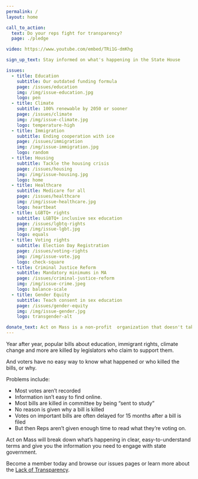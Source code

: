 ```yaml
---
permalink: /
layout: home

call_to_action:
  text: Do your reps fight for transparency?
  page: ./pledge

video: https://www.youtube.com/embed/TRi1G-dmKhg

sign_up_text: Stay informed on what's happening in the State House

issues:
  - title: Education
    subtitle: Our outdated funding formula
    page: /issues/education
    img: /img/issue-education.jpg
    logo: pen
  - title: Climate
    subtitle: 100% renewable by 2050 or sooner
    page: /issues/climate
    img: /img/issue-climate.jpg
    logo: temperature-high
  - title: Immigration
    subtitle: Ending cooperation with ice
    page: /issues/immigration
    img: /img/issue-immigration.jpg
    logo: random
  - title: Housing
    subtitle: Tackle the housing crisis
    page: /issues/housing
    img: /img/issue-housing.jpg
    logo: home
  - title: Healthcare
    subtitle: Medicare for all
    page: /issues/healthcare
    img: /img/issue-healthcare.jpg
    logo: heartbeat
  - title: LGBTQ+ rights
    subtitle: LGBTQ+ inclusive sex education
    page: /issues/lgbtq-rights
    img: /img/issue-lgbt.jpg
    logo: equals
  - title: Voting rights
    subtitle: Election Day Registration
    page: /issues/voting-rights
    img: /img/issue-vote.jpg
    logo: check-square
  - title: Criminal Justice Reform
    subtitle: Mandatory minimums in MA
    page: /issues/criminal-justice-reform
    img: /img/issue-crime.jpeg
    logo: balance-scale
  - title: Gender Equity
    subtitle: Teach consent in sex education
    page: /issues/gender-equity
    img: /img/issue-gender.jpg
    logo: transgender-alt

donate_text: Act on Mass is a non-profit  organization that doesn't take money from corporations.  Please support our mission.
---
```


Year after year, popular bills about education, immigrant rights, climate change and more are killed by legislators who claim to support them.

And voters have no easy way to know what happened or who killed the bills, or why.

Problems include:

- Most votes aren’t recorded
- Information isn’t easy to find online.
- Most bills are killed in committee by being “sent to study”
- No reason is given why a bill is killed
- Votes on important bills are often delayed for 15 months after a bill is filed
- But then Reps aren’t given enough time to read what they’re voting on.

Act on Mass will break down what’s happening in clear, easy-to-understand terms and give you the information you need to engage with state government.

Become a member today and browse our issues pages or learn more about the [Lack of Transparency](/transparency).
